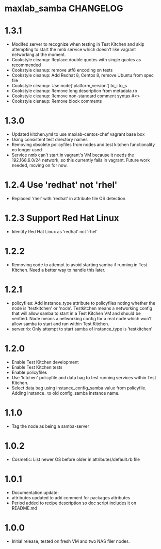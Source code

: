 # maxlab_samba CHANGELOG

# 1.3.1

* Modifed server to recognize when testing in Test Kitchen and skip attempting to start the nmb service which doesn't like vagrant networking at the moment.
* Cookstyle cleanup: Replace double quotes with single quotes as recommended
* Cookstyle cleanup: remove utf8 encoding on tests
* Cookstyle cleanup: Add Redhat 8, Centos 8, remove Ubuntu from spec file
* Cookstyle cleanup: Use node['platform_version'].to_i.to_s
* Cookstyle cleanup: Remove long description from metadata.rb
* Cookstyle cleanup: Remove non-standard comment syntax #<>
* Cookstyle clenaup: Remove block comments

# 1.3.0

* Updated kitchen.yml to use maxlab-centos-chef vagrant base box
* Using consistent test directory names
* Removing obsolete policyfiles from nodes and test kitchen functionality no longer used
* Service nmb can't start in vagrant's VM because it needs the 192.168.9.0/24 network, so this currently fails in vagrant.   Future work needed, moving on for now.

# 1.2.4 Use 'redhat' not 'rhel'

* Replaced 'rhel' with 'redhat' in attribute file OS detection.

# 1.2.3 Support Red Hat Linux

* Identify Red Hat Linux as 'redhat' not 'rhel'

# 1.2.2

* Removing code to attempt to avoid starting samba if running in Test Kitchen. Need a better way to handle this later.

# 1.2.1

* policyfiles: Add instance_type attribute to policyfiles noting whether the node is 'testkitchen' or 'node'.  Testkitchen means a networking config that will allow samba to start in a Test Kitchen VM and should be verified.  Node means a networking config for a real node which won't allow samba to start and run within Test Kitchen.
* server.rb: Only attempt to start samba of instance_type is 'testkitchen'

# 1.2.0

* Enable Test Kitchen development
* Enable Test Kitchen tests
* Enable policyfiles
* Use 'kitchen' policyfile and data bag to test running services within Test Kitchen.
* Select data bag using instance_config_samba value from policyfile. Adding instance_ to old config_samba instance name.

# 1.1.0

* Tag the node as being a samba-server

# 1.0.2

* Cosmetic: List newer OS before older in attributes/default.rb file

# 1.0.1

* Documentation update:
* attributes updated to add comment for packages attributes
* Period added to recipe description so doc script includes it on README.md

# 1.0.0

* Initial release, tested on fresh VM and two NAS filer nodes.
